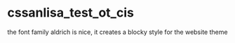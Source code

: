# cssanlisa_test_ot_cis
the font family aldrich is nice, it creates a blocky style for the website theme